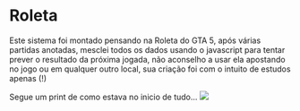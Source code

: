 # Roleta

Este sistema foi montado pensando na Roleta do GTA 5, após várias partidas anotadas, mesclei todos os dados usando o javascript
para tentar prever o resultado da próxima jogada, não aconselho a usar ela apostando no jogo ou em qualquer outro local, sua
criação foi com o intuito de estudos apenas (!)

Segue um print de como estava no inicio de tudo...
<img src="https://user-images.githubusercontent.com/56841881/193438171-c31a2bd6-c590-4958-904f-29d3ad4b4f35.png">
